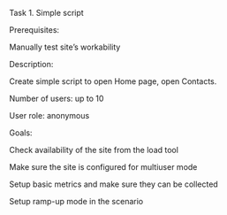 Task 1. Simple script

Prerequisites:

Manually test site’s workability

Description:

Create simple script to open Home page, open Contacts.

Number of users: up to 10

User role: anonymous

Goals:

Check availability of the site from the load tool

Make sure the site is configured for multiuser mode

Setup basic metrics and make sure they can be collected

Setup ramp-up mode in the scenario